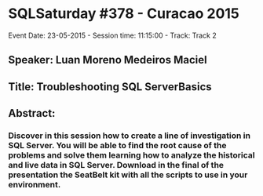 # SQLSaturday #378 - Curacao 2015
Event Date: 23-05-2015 - Session time: 11:15:00 - Track: Track 2
## Speaker: Luan Moreno Medeiros Maciel
## Title: Troubleshooting SQL ServerBasics
## Abstract:
### Discover in this session how to create a line of investigation in SQL Server. You will be able to find the root cause of the problems and solve them learning how to analyze the historical and live data in SQL Server. Download in the final of the presentation the SeatBelt kit with all the scripts to use in your environment.


